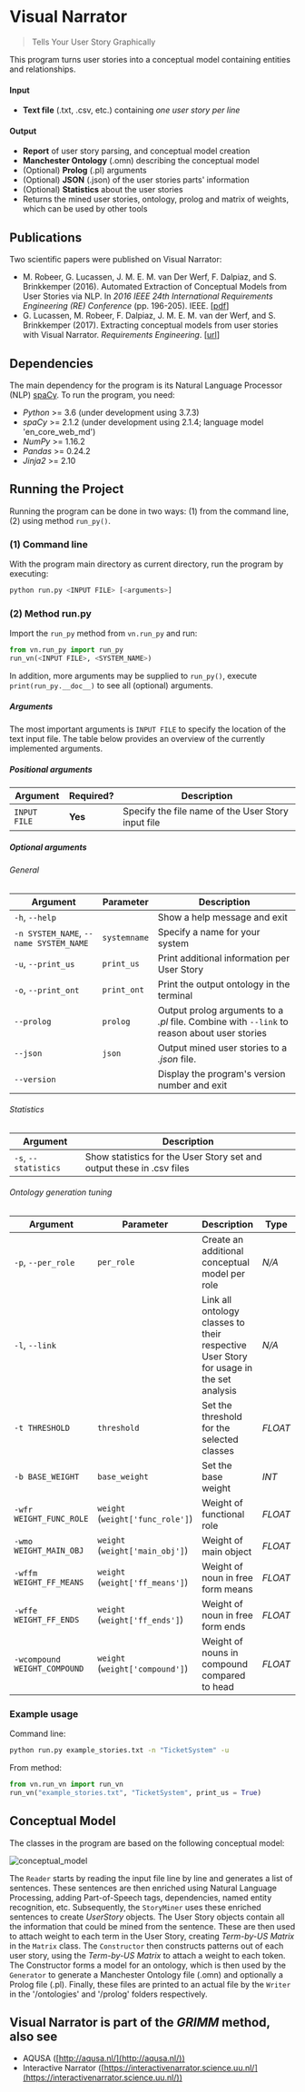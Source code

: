 # Visual Narrator

> Tells Your User Story Graphically

This program turns user stories into a conceptual model containing entities and relationships.

#### Input
* __Text file__ (.txt, .csv, etc.) containing _one user story per line_

#### Output
* __Report__ of user story parsing, and conceptual model creation
* __Manchester Ontology__ (.omn) describing the conceptual model
* (Optional) __Prolog__ (.pl) arguments
* (Optional) __JSON__ (.json) of the user stories parts' information
* (Optional) __Statistics__ about the user stories
* Returns the mined user stories, ontology, prolog and matrix of weights, which can be used by other tools

## Publications
Two scientific papers were published on Visual Narrator:
* M. Robeer, G. Lucassen, J. M. E. M. van Der Werf, F. Dalpiaz, and S. Brinkkemper (2016). Automated Extraction of Conceptual Models from User Stories via NLP. In _2016 IEEE 24th International Requirements Engineering (_RE_) Conference_ (pp. 196-205). IEEE. \[[pdf](https://www.staff.science.uu.nl/~dalpi001/papers/robe-luca-werf-dalp-brin-16-re.pdf)\]
* G. Lucassen, M. Robeer, F. Dalpiaz, J. M. E. M. van der Werf, and S. Brinkkemper (2017). Extracting conceptual models from user stories with Visual Narrator. _Requirements Engineering_. \[[url](https://link.springer.com/article/10.1007/s00766-017-0270-1)\]

## Dependencies
The main dependency for the program is its Natural Language Processor (NLP) [spaCy](http://spacy.io/). To run the program, you need:

* _Python_ >= 3.6 (under development using 3.7.3)
* _spaCy_ >= 2.1.2 (under development using 2.1.4; language model 'en_core_web_md')
* _NumPy_ >= 1.16.2
* _Pandas_ >= 0.24.2
* _Jinja2_ >= 2.10

## Running the Project
Running the program can be done in two ways: (1) from the command line, (2) using method `run_py()`.

### (1) Command line
With the program main directory as current directory, run the program by executing:

```bash
python run.py <INPUT FILE> [<arguments>]
```

### (2) Method run.py
Import the `run_py` method from `vn.run_py` and run:

```python
from vn.run_py import run_py
run_vn(<INPUT FILE>, <SYSTEM_NAME>)
```

In addition, more arguments may be supplied to `run_py()`, execute `print(run_py.__doc__)` to see all (optional) arguments.

##### Arguments
The most important arguments is `INPUT FILE` to specify the location of the text input file. The table below provides an overview of the currently implemented arguments.

##### Positional arguments
Argument | Required? | Description
--------|-----------|------------
`INPUT FILE` | __Yes__ | Specify the file name of the User Story input file


##### _Optional_ arguments

###### General

Argument | Parameter | Description
--------|--| ------------
`-h`, `--help` | | Show a help message and exit
`-n SYSTEM_NAME`, `--name SYSTEM_NAME` | `systemname` | Specify a name for your system
`-u`, `--print_us` | `print_us` | Print additional information per User Story
`-o`, `--print_ont` | `print_ont` | Print the output ontology in the terminal
`--prolog` | `prolog` | Output prolog arguments to a _.pl_ file. Combine with `--link` to reason about user stories
`--json` | `json` | Output mined user stories to a _.json_ file.
`--version` | | Display the program's version number and exit

###### Statistics
Argument | Description
--------|------------
`-s`, `--statistics` | Show statistics for the User Story set and output these in .csv files

###### Ontology generation tuning
Argument | Parameter | Description | Type | Default
--------|--|-----------|------------|--------
`-p`, `--per_role` | `per_role` | Create an additional conceptual model per role | _N/A_
`-l`, `--link` |  |  Link all ontology classes to their respective User Story for usage in the set analysis | _N/A_
`-t THRESHOLD` | `threshold` | Set the threshold for the selected classes | _FLOAT_ | 1.0
`-b BASE_WEIGHT` | `base_weight` | Set the base weight | _INT_ | 1
`-wfr WEIGHT_FUNC_ROLE` | `weight` (`weight['func_role']`) |  Weight of functional role | _FLOAT_ | 1.0
`-wmo WEIGHT_MAIN_OBJ` |  `weight` (`weight['main_obj']`) |  Weight of main object | _FLOAT_ | 1.0
`-wffm WEIGHT_FF_MEANS` |  `weight` (`weight['ff_means']`) |  Weight of noun in free form means | _FLOAT_ | 0.7
`-wffe WEIGHT_FF_ENDS` |  `weight` (`weight['ff_ends']`)  | Weight of noun in free form ends | _FLOAT_ | 0.5
`-wcompound WEIGHT_COMPOUND` |  `weight` (`weight['compound']`) | Weight of nouns in compound compared to head | _FLOAT_ | 0.66

### Example usage

Command line:
```bash
python run.py example_stories.txt -n "TicketSystem" -u
```

From method:
```python
from vn.run_vn import run_vn
run_vn("example_stories.txt", "TicketSystem", print_us = True)
```

## Conceptual Model
The classes in the program are based on the following conceptual model:

![conceptual_model](https://cloud.githubusercontent.com/assets/1345476/12152551/a6b7dca0-b4b5-11e5-8cee-80f463588df2.png)

The `Reader` starts by reading the input file line by line and generates a list of sentences. These sentences are then enriched using Natural Language Processing, adding Part-of-Speech tags, dependencies, named entity recognition, etc. Subsequently, the `StoryMiner` uses these enriched sentences to create _UserStory_ objects. The User Story objects contain all the information that could be mined from the sentence. These are then used to attach weight to each term in the User Story, creating _Term-by-US Matrix_ in the `Matrix` class. The `Constructor` then constructs patterns out of each user story, using the _Term-by-US Matrix_ to attach a weight to each token. The Constructor forms a model for an ontology, which is then used by the `Generator` to generate a Manchester Ontology file (.omn) and optionally a Prolog file (.pl). Finally, these files are printed to an actual file by the `Writer` in the '/ontologies' and '/prolog' folders respectively.

## Visual Narrator is part of the _GRIMM_ method, also see
- AQUSA ([http://aqusa.nl/](http://aqusa.nl/))
- Interactive Narrator ([https://interactivenarrator.science.uu.nl/](https://interactivenarrator.science.uu.nl/))
